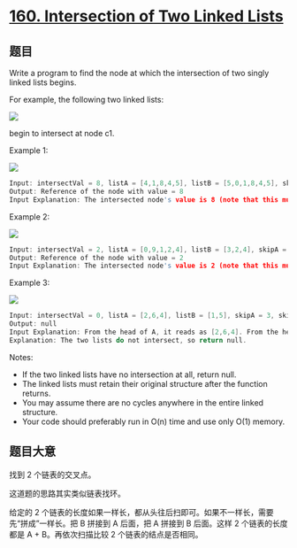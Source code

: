 # [160. Intersection of Two Linked Lists](https://leetcode.com/problems/intersection-of-two-linked-lists/)

## 题目

Write a program to find the node at which the intersection of two singly linked lists begins.

For example, the following two linked lists:

![](https://assets.leetcode.com/uploads/2018/12/13/160_statement.png)

begin to intersect at node c1.

Example 1:

![](https://assets.leetcode.com/uploads/2018/12/13/160_example_1.png)

```c
Input: intersectVal = 8, listA = [4,1,8,4,5], listB = [5,0,1,8,4,5], skipA = 2, skipB = 3
Output: Reference of the node with value = 8
Input Explanation: The intersected node's value is 8 (note that this must not be 0 if the two lists intersect). From the head of A, it reads as [4,1,8,4,5]. From the head of B, it reads as [5,0,1,8,4,5]. There are 2 nodes before the intersected node in A; There are 3 nodes before the intersected node in B.
```

Example 2:

![](https://assets.leetcode.com/uploads/2018/12/13/160_example_2.png)

```c
Input: intersectVal = 2, listA = [0,9,1,2,4], listB = [3,2,4], skipA = 3, skipB = 1
Output: Reference of the node with value = 2
Input Explanation: The intersected node's value is 2 (note that this must not be 0 if the two lists intersect). From the head of A, it reads as [0,9,1,2,4]. From the head of B, it reads as [3,2,4]. There are 3 nodes before the intersected node in A; There are 1 node before the intersected node in B.
```


Example 3:

![](https://assets.leetcode.com/uploads/2018/12/13/160_example_3.png)

```c
Input: intersectVal = 0, listA = [2,6,4], listB = [1,5], skipA = 3, skipB = 2
Output: null
Input Explanation: From the head of A, it reads as [2,6,4]. From the head of B, it reads as [1,5]. Since the two lists do not intersect, intersectVal must be 0, while skipA and skipB can be arbitrary values.
Explanation: The two lists do not intersect, so return null.
```

Notes:

- If the two linked lists have no intersection at all, return null.
- The linked lists must retain their original structure after the function returns.
- You may assume there are no cycles anywhere in the entire linked structure.
- Your code should preferably run in O(n) time and use only O(1) memory.

## 题目大意

找到 2 个链表的交叉点。

这道题的思路其实类似链表找环。

给定的 2 个链表的长度如果一样长，都从头往后扫即可。如果不一样长，需要先“拼成”一样长。把 B 拼接到 A 后面，把 A 拼接到 B 后面。这样 2 个链表的长度都是 A + B。再依次扫描比较 2 个链表的结点是否相同。


